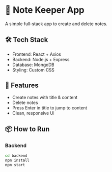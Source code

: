 # 📝 Note Keeper App

A simple full-stack app to create and delete notes.

## 🛠 Tech Stack
- Frontend: React + Axios
- Backend: Node.js + Express
- Database: MongoDB
- Styling: Custom CSS

## 🚀 Features
- Create notes with title & content
- Delete notes
- Press Enter in title to jump to content
- Clean, responsive UI

## 📦 How to Run

### Backend
```bash
cd backend
npm install
npm start
